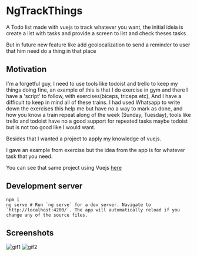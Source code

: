 # NgTrackThings

A Todo list made with vuejs to track whatever you want, 
the initial ideia is create a list with tasks and provide a screen to list and check theses tasks

But in future new feature like add geolocalization to send a reminder to user that him need do a thing in that place

## Motivation
I'm a forgetful guy, I need to use tools like todoist and trello to keep my things doing fine, an example of this is that I do exercise in gym and there I have a 'script' to follow, with exercises(biceps, triceps etc), And I have a difficult to keep in mind all of these trains. I had used Whatsapp to write down the exercises this help me but have no a way to mark as done, and how you know a train repeat along of the week (Sunday, Tuesday), tools like trello and todoist have no a good support for repeated tasks maybe todoist but is not too good like I would want.

Besides that I wanted a project to apply my knowledge of vuejs.

I gave an example from exercise but the idea from the app is for whatever task that you need.


You can see that same project using Vuejs [here](https://github.com/valterbarros/trackthings)

## Development server

```
npm i
ng serve # Run `ng serve` for a dev server. Navigate to `http://localhost:4200/`. The app will automatically reload if you change any of the source files.
```

## Screenshots

![gif1](https://trello-attachments.s3.amazonaws.com/5b1f32fc8c8a6315142c70be/5b1f32fc8c8a6315142c70cf/64deffb46b571be4a508d4c2f116468b/Screen-Recording-2020-01-27-at-23.48.06.gif)
![gif2](https://trello-attachments.s3.amazonaws.com/5b1f32fc8c8a6315142c70be/5b1f32fc8c8a6315142c70cf/ac8df742554b2e65bbc71b20d33b8f2f/Screen-Recording-2020-01-27-at-23.39.28.gif)